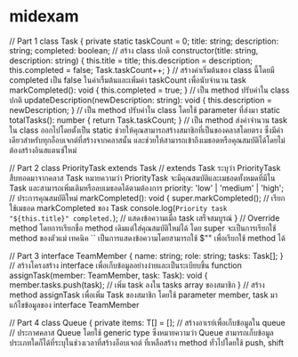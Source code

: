 # midexam

// Part 1
class Task {
    private static taskCount = 0;
    title: string;
    description: string;
    completed: boolean;
// สร้าง class ปกติ
constructor(title: string, description: string) {
    this.title = title;
    this.description = description;
    this.completed = false;
    Task.taskCount++;
}
// สร้างค่าเริ่มต้นของ class นี้โดยมี completed เป็น false ในค่าเริ้มต้นและเพิ่มค่า taskCount เพื่อนับจำนวน task
markCompleted(): void {
    this.completed = true;
}
// เป็น method ปรับค่าใน class ปกติ
updateDescription(newDescription: string): void {
    this.description = newDescription;
}
// เป็น method ปรับค่าใน class โดยใช้ parameter ที่ส่งมา
static totalTasks(): number {
    return Task.taskCount;
}
// เป็น method ส่งค่าจำนวน task ใน class ออกไปโดยตั้งเป็น static ช่วยให้คุณสามารถสร้างสมาชิกที่เป็นของคลาสโดยตรง ซึ่งมีค่าเดียวสำหรับทุกอ็อบเจกต์ที่สร้างจากคลาสนั้น และช่วยให้สามารถเข้าถึงเมธอดหรือคุณสมบัติได้โดยไม่ต้องสร้างอินสแตนซ์ใหม่


// Part 2
class PriorityTask extends Task
// extends Task ระบุว่า PriorityTask สืบทอดมาจากคลาส Task หมายความว่า PriorityTask จะมีคุณสมบัติและเมธอดทั้งหมดที่มีใน Task และสามารถเพิ่มเติมหรือลบเมธอดได้ตามต้องการ
priority: 'low' | 'medium' | 'high';
// ประการคุณสมบัติใหม่
markCompleted(): void {
    super.markCompleted(); // เรียกใช้เมธอด markCompleted ของ Task
    console.log(`Priority task "${this.title}" completed.`); // แสดงข้อความเมื่อ task เสร็จสมบูรณ์
}
// Override method โดยการเรียกชื่อ method เดิมแต่ใส่คุณสมบัติใหม่ได้ โดย super จะเป็นการเรียกใช้ method ของตัวแม่ เทคนิค `` เป็นการแสดงข้อความโดยสามารถใช้ $"" เพื่อเรียกใช้ method ได้


// Part 3
interface TeamMember {
    name: string;
    role: string;
    tasks: Task[];
}
// สร้างโครงสร้าง interface เพื่อเก็บข้อมูลอย่างง่ายและเป็นระเบียบขึ้น
function assignTask(member: TeamMember, task: Task): void {
    member.tasks.push(task); // เพิ่ม task ลงใน tasks array ของสมาชิก
}
// สร้าง method assignTask เพื่อเพิ่ม Task ของสมาชิก โดยใช้ parameter member, task มาแก้ไขข้อมูลของ interface TeamMember


// Part 4
class Queue<T> {
    private items: T[] = []; // สร้างอาเรย์เพื่อเก็บข้อมูลใน queue
// ประกาศคลาส Queue โดยใช้ generic type <T> ซึ่งหมายความว่า Queue สามารถเก็บข้อมูลประเภทใดก็ได้ที่ระบุในช่วงเวลาที่สร้างอ็อบเจกต์ ที่เหลือสร้าง method ทั่วไปโดยใช้ push, shift




